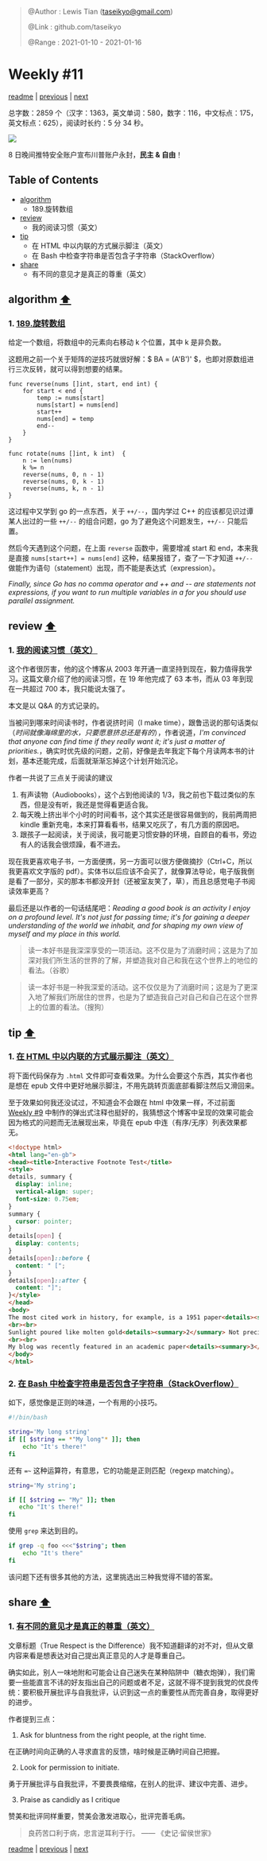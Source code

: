 > @Author  : Lewis Tian (taseikyo@gmail.com)
>
> @Link    : github.com/taseikyo
>
> @Range   : 2021-01-10 - 2021-01-16

# Weekly #11

[readme](../README.md) | [previous](202101W1.md) | [next](202101W3.md)

总字数：2859 个（汉字：1363，英文单词：580，数字：116，中文标点：175，英文标点：625），阅读时长约：5 分 34 秒。

![](../images/2021/01/trump.webp)

8 日晚间推特安全账户宣布川普账户永封，**民主 & 自由**！

## Table of Contents

- [algorithm](#algorithm-)
	- 189.旋转数组
- [review](#review-)
	- 我的阅读习惯（英文）
- [tip](#tip-)
	- 在 HTML 中以内联的方式展示脚注（英文）
	- 在 Bash 中检查字符串是否包含子字符串（StackOverflow）
- [share](#share-)
	- 有不同的意见才是真正的尊重（英文）

## algorithm [⬆](#weekly-11)

### 1. [189.旋转数组](https://leetcode-cn.com/problems/rotate-array/)

给定一个数组，将数组中的元素向右移动 k 个位置，其中 k 是非负数。

这题用之前一个关于矩阵的逆技巧就很好解：$ BA = (A'B')' $，也即对原数组进行三次反转，就可以得到想要的结果。

```Golang
func reverse(nums []int, start, end int) {
	for start < end {
		temp := nums[start]
		nums[start] = nums[end]
		start++
		nums[end] = temp
		end--
	}
}

func rotate(nums []int, k int)  {
	n := len(nums)
	k %= n
	reverse(nums, 0, n - 1)
	reverse(nums, 0, k - 1)
	reverse(nums, k, n - 1)
}
```

这过程中又学到 go 的一点东西，关于 `++/--`，国内学过 C++ 的应该都见识过谭某人出过的一些 `++/--` 的组合问题，go 为了避免这个问题发生，`++/--` 只能后置。

然后今天遇到这个问题，在上面 `reverse` 函数中，需要增减 start 和 end，本来我是直接 `nums[start++] = nums[end]` 这种，结果报错了，查了一下才知道 `++/--` 做能作为语句（statement）出现，而不能是表达式（expression）。

*Finally, since Go has no comma operator and ++ and -- are statements not expressions, if you want to run multiple variables in a for you should use parallel assignment.*

## review [⬆](#weekly-11)

### 1. [我的阅读习惯（英文）](https://eli.thegreenplace.net/2020/my-reading-habits/)

这个作者很厉害，他的这个博客从 2003 年开通一直坚持到现在，毅力值得我学习。这篇文章介绍了他的阅读习惯，在 19 年他完成了 63 本书，而从 03 年到现在一共超过 700 本，我只能说太强了。

本文是以 Q&A 的方式记录的。

当被问到哪来时间读书时，作者说挤时间（I make time），跟鲁迅说的那句话类似（*时间就像海绵里的水，只要愿意挤总还是有的*），作者说道，*I'm convinced that anyone can find time if they really want it; it's just a matter of priorities.*，确实时优先级的问题，之前，好像是去年我定下每个月读两本书的计划，基本还能完成，后面就渐渐忘掉这个计划开始沉沦。

作者一共说了三点关于阅读的建议

1. 有声读物（Audiobooks），这个占到他阅读的 1/3，我之前也下载过类似的东西，但是没有听，我还是觉得看更适合我。
2. 每天晚上挤出半个小时的时间看书，这个其实还是很容易做到的，我前两周把 kindle 重新充电，本来打算看看书，结果又吃灰了，有几方面的原因吧。
3. 跟孩子一起阅读，关于阅读，我可能更习惯安静的环境，自顾自的看书，旁边有人的话我会很烦躁，看不进去。

现在我更喜欢电子书，一方面便携，另一方面可以很方便做摘抄（Ctrl+C，所以我更喜欢文字版的 pdf）。实体书以后应该不会买了，就像算法导论，电子版我倒是看了一部分，买的那本书都没开封（还被室友笑了，草），而且总感觉电子书阅读效率更高？

最后还是以作者的一句话结尾吧：*Reading a good book is an activity I enjoy on a profound level. It's not just for passing time; it's for gaining a deeper understanding of the world we inhabit, and for shaping my own view of myself and my place in this world.*

> 读一本好书是我深深享受的一项活动。这不仅是为了消磨时间；这是为了加深对我们所生活的世界的了解，并塑造我对自己和我在这个世界上的地位的看法。（谷歌）

> 读一本好书是一种我深爱的活动。这不仅仅是为了消磨时间；这是为了更深入地了解我们所居住的世界，也是为了塑造我自己对自己和自己在这个世界上的位置的看法。（搜狗）

## tip [⬆](#weekly-11)

### 1. [在 HTML 中以内联的方式展示脚注（英文）](https://shkspr.mobi/blog/2020/12/a-terrible-way-to-do-footnotes-in-html/)

将下面代码保存为 `.html` 文件即可查看效果。为什么会要这个东西，其实作者也是想在 epub 文件中更好地展示脚注，不用先跳转页面底部看脚注然后又滑回来。

至于效果如何我还没试过，不知道会不会跟在 html 中效果一样，不过前面 [Weekly #9](202012W5.md#tip-) 中制作的弹出式注释也挺好的，我猜想这个博客中呈现的效果可能会因为格式的问题而无法展现出来，毕竟在 epub 中连（有序/无序）列表效果都无。

```HTML
<!doctype html>
<html lang="en-gb">
<head><title>Interactive Footnote Test</title>
<style>
details, summary {
  display: inline;
  vertical-align: super;
  font-size: 0.75em;
}
summary {
  cursor: pointer;
}
details[open] {
  display: contents;
}
details[open]::before {
  content: " [";
}
details[open]::after {
  content: "]";
}</style>
</head>
<body>
The most cited work in history, for example, is a 1951 paper<details><summary>1</summary> Lowry, O. H., Rosebrough, N. J., Farr, A. L. & Randall, R. J. J. Biol. Chem. 193, 265–275 (1951).</details> describing an assay to determine the amount of protein in a solution.
<br><br>
Sunlight poured like molten gold<details><summary>2</summary> Not precisely, of course. Trees didn’t burst into flame, people didn’t suddenly become very rich and extremely dead, and the seas didn’t flash into steam. A better simile, in fact, would be ‘not like molten gold.’</details> across the sleeping landscape.
<br><br>
My blog was recently featured in an academic paper<details><summary>3</summary><span itemscope itemtype="http://schema.org/ScholarlyArticle"><span itemprop="citation"><span itemprop="author" itemscope itemtype="http://schema.org/Person"><span itemprop="name"><span itemprop="familyName">Eishita</span><span>, </span><span itemprop="givenName">Farjana Z.</span></span></span><span> & </span><span itemprop="author" itemscope itemtype="http://schema.org/Person"><span itemprop="name"><span itemprop="familyName">Stanley</span><span>, </span><span itemprop="givenName">Kevin G.</span></span></span><span> & </span><span itemprop="author" itemscope itemtype="http://schema.org/Person"><span itemprop="name"><span itemprop="familyName">Esquivel</span><span>, </span><span itemprop="givenName">Alain</span></span></span> <q><cite itemprop="headline">Quantifying the differential impact of sensor noise in augmented reality gaming input</cite></q> <span>(</span><time itemprop="datePublished" datetime="2015">2015</time><span>)</span> <span itemprop="publisher" itemscope itemtype="http://schema.org/Organization"><span itemprop="name">Institute of Electrical and Electronics Engineers (IEEE)</span></span><span>.</span> DOI: <a itemprop="url" href="https://doi.org/10.1109/gem.2015.7377202">https://doi.org/10.1109/gem.2015.7377202</a></span></span></details> which pleased me greatly.
</body>
</html>
```

### 2. [在 Bash 中检查字符串是否包含子字符串（StackOverflow）](https://stackoverflow.com/questions/229551/how-to-check-if-a-string-contains-a-substring-in-bash)

如下，感觉像是正则的味道，一个有用的小技巧。

```Bash
#!/bin/bash

string='My long string'
if [[ $string == *"My long"* ]]; then
	echo "It's there!"
fi
```

还有 `=~` 这种运算符，有意思，它的功能是正则匹配（regexp matching）。

```Bash
string='My string';

if [[ $string =~ "My" ]]; then
   echo "It's there!"
fi
```

使用 `grep` 来达到目的。

```Bash
if grep -q foo <<<"$string"; then
    echo "It's there"
fi
```

该问题下还有很多其他的方法，这里挑选出三种我觉得不错的答案。

## share [⬆](#weekly-11)

### 1. [有不同的意见才是真正的尊重（英文）](https://brianlovin.com/overthought/true-respect-is-the-difference)

文章标题（True Respect is the Difference）我不知道翻译的对不对，但从文章内容来看是想表达对自己提出真正意见的人才是尊重自己。

确实如此，别人一味地附和可能会让自己迷失在某种陷阱中（糖衣炮弹），我们需要一些能直言不讳的好友指出自己的问题或者不足，这就不得不提到我党的优良传统：要积极开展批评与自我批评，认识到这一点的重要性从而完善自身，取得更好的进步。

作者提到三点：

1. Ask for bluntness from the right people, at the right time.

在正确时间向正确的人寻求直言的反馈，啥时候是正确时间自己把握。

2. Look for permission to initiate.

勇于开展批评与自我批评，不要畏畏缩缩，在别人的批评、建议中完善、进步。

3. Praise as candidly as I critique

赞美和批评同样重要，赞美会激发进取心，批评完善毛病。

> 良药苦口利于病，忠言逆耳利于行。 —— 《史记·留侯世家》

[readme](../README.md) | [previous](202101W1.md) | [next](202101W3.md)
